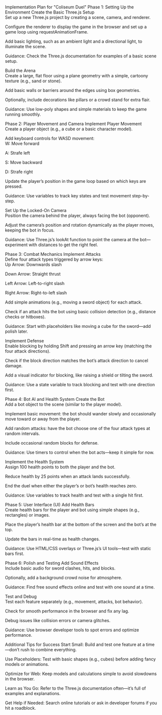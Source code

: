 Implementation Plan for "Coliseum Duel"
Phase 1: Setting Up the Environment
Create the Basic Three.js Setup  
Set up a new Three.js project by creating a scene, camera, and renderer.  

Configure the renderer to display the game in the browser and set up a game loop using requestAnimationFrame.  

Add basic lighting, such as an ambient light and a directional light, to illuminate the scene.  

Guidance: Check the Three.js documentation for examples of a basic scene setup.

Build the Arena  
Create a large, flat floor using a plane geometry with a simple, cartoony texture (e.g., sand or stone).  

Add basic walls or barriers around the edges using box geometries.  

Optionally, include decorations like pillars or a crowd stand for extra flair.  

Guidance: Use low-poly shapes and simple materials to keep the game running smoothly.

Phase 2: Player Movement and Camera
Implement Player Movement  
Create a player object (e.g., a cube or a basic character model).  

Add keyboard controls for WASD movement:  
W: Move forward  

A: Strafe left  

S: Move backward  

D: Strafe right

Update the player’s position in the game loop based on which keys are pressed.  

Guidance: Use variables to track key states and test movement step-by-step.

Set Up the Locked-On Camera  
Position the camera behind the player, always facing the bot (opponent).  

Adjust the camera’s position and rotation dynamically as the player moves, keeping the bot in focus.  

Guidance: Use Three.js’s lookAt function to point the camera at the bot—experiment with distances to get the right feel.

Phase 3: Combat Mechanics
Implement Attacks  
Define four attack types triggered by arrow keys:  
Up Arrow: Downwards slash  

Down Arrow: Straight thrust  

Left Arrow: Left-to-right slash  

Right Arrow: Right-to-left slash

Add simple animations (e.g., moving a sword object) for each attack.  

Check if an attack hits the bot using basic collision detection (e.g., distance checks or hitboxes).  

Guidance: Start with placeholders like moving a cube for the sword—add polish later.

Implement Defense  
Enable blocking by holding Shift and pressing an arrow key (matching the four attack directions).  

Check if the block direction matches the bot’s attack direction to cancel damage.  

Add a visual indicator for blocking, like raising a shield or tilting the sword.  

Guidance: Use a state variable to track blocking and test with one direction first.

Phase 4: Bot AI and Health System
Create the Bot  
Add a bot object to the scene (similar to the player model).  

Implement basic movement: the bot should wander slowly and occasionally move toward or away from the player.  

Add random attacks: have the bot choose one of the four attack types at random intervals.  

Include occasional random blocks for defense.  

Guidance: Use timers to control when the bot acts—keep it simple for now.

Implement the Health System  
Assign 100 health points to both the player and the bot.  

Reduce health by 25 points when an attack lands successfully.  

End the duel when either the player’s or bot’s health reaches zero.  

Guidance: Use variables to track health and test with a single hit first.

Phase 5: User Interface (UI)
Add Health Bars  
Create health bars for the player and bot using simple shapes (e.g., rectangles) or images.  

Place the player’s health bar at the bottom of the screen and the bot’s at the top.  

Update the bars in real-time as health changes.  

Guidance: Use HTML/CSS overlays or Three.js’s UI tools—test with static bars first.

Phase 6: Polish and Testing
Add Sound Effects  
Include basic audio for sword clashes, hits, and blocks.  

Optionally, add a background crowd noise for atmosphere.  

Guidance: Find free sound effects online and test with one sound at a time.

Test and Debug  
Test each feature separately (e.g., movement, attacks, bot behavior).  

Check for smooth performance in the browser and fix any lag.  

Debug issues like collision errors or camera glitches.  

Guidance: Use browser developer tools to spot errors and optimize performance.

Additional Tips for Success
Start Small: Build and test one feature at a time—don’t rush to combine everything.  

Use Placeholders: Test with basic shapes (e.g., cubes) before adding fancy models or animations.  

Optimize for Web: Keep models and calculations simple to avoid slowdowns in the browser.  

Learn as You Go: Refer to the Three.js documentation often—it’s full of examples and explanations.  

Get Help if Needed: Search online tutorials or ask in developer forums if you hit a roadblock.

